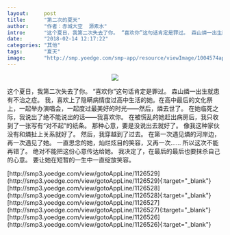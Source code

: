 ```yaml
---
layout:     post
title:      "第二次的夏天"
author:     "作者：赤城大空  源素水"
intro:      "这个夏日，我第二次失去了你。 “喜欢你”这句话肯定是罪过。 森山燐一出生就患有不治之症。 我，喜欢上了隐瞒病情度过高中生活的她。在高中最后的文化祭上，一起举办演唱会，一起度过最美好的时光——然后，燐去世了。 在她临死之际，我说出了绝不能说出的话——我喜欢你。 在被慌乱的她赶出病房后，我只收到了一张写有“对不起”的纸条。 那种心意，要是没说出去就好了。 像我这种家伙没有和燐扯上关系就好了。 然后，我穿越到了过去。 在第一次遇见燐的河岸边，再一次遇见了她。 一直思念的她，灿烂炫目的笑容，又再一次…… 所以这次不能再错了。 绝对不能把这份心意传达给她。 我决定了，在最后的最后也要抹杀自己的心意。 要让她在短暂的一生中一直绽放笑容。"
date:       "2018-02-14 12:17:22"
categories: "其他"
tags:       "夏天"
image:      "http://smp.yoedge.com/smp-app/resource/viewImage/1004574appline.png"
---
```

<div style="text-align: center">
<p><img src="http://smp.yoedge.com/smp-app/resource/viewImage/1004574appline.png"/></p>
</div>
<p class="post-meta">
<span>这个夏日，我第二次失去了你。 “喜欢你”这句话肯定是罪过。 森山燐一出生就患有不治之症。 我，喜欢上了隐瞒病情度过高中生活的她。在高中最后的文化祭上，一起举办演唱会，一起度过最美好的时光——然后，燐去世了。 在她临死之际，我说出了绝不能说出的话——我喜欢你。 在被慌乱的她赶出病房后，我只收到了一张写有“对不起”的纸条。 那种心意，要是没说出去就好了。 像我这种家伙没有和燐扯上关系就好了。 然后，我穿越到了过去。 在第一次遇见燐的河岸边，再一次遇见了她。 一直思念的她，灿烂炫目的笑容，又再一次…… 所以这次不能再错了。 绝对不能把这份心意传达给她。 我决定了，在最后的最后也要抹杀自己的心意。 要让她在短暂的一生中一直绽放笑容。</span>
</p>
[http://smp3.yoedge.com/view/gotoAppLine/1126529](http://smp3.yoedge.com/view/gotoAppLine/1126529){:target="_blank"}
[http://smp3.yoedge.com/view/gotoAppLine/1126528](http://smp3.yoedge.com/view/gotoAppLine/1126528){:target="_blank"}
[http://smp3.yoedge.com/view/gotoAppLine/1126527](http://smp3.yoedge.com/view/gotoAppLine/1126527){:target="_blank"}
[http://smp3.yoedge.com/view/gotoAppLine/1126526](http://smp3.yoedge.com/view/gotoAppLine/1126526){:target="_blank"}


